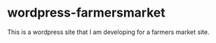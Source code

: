 # wordpress-farmersmarket

This is a wordpress site that I am developing for a farmers market site.
